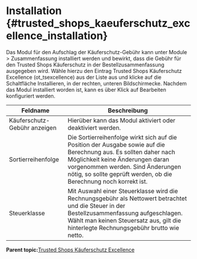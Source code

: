 # Installation {#trusted_shops_kaeuferschutz_excellence_installation}

Das Modul für den Aufschlag der Käuferschutz-Gebühr kann unter Module \> Zusammenfassung installiert werden und bewirkt, dass die Gebühr für den Trusted Shops Käuferschutz in der Bestellzusammenfassung ausgegeben wird. Wähle hierzu den Eintrag Trusted Shops Käuferschutz Excellence \(ot\_tsexcellence\) aus der Liste aus und klicke auf die Schaltfläche Installieren, in der rechten, unteren Bildschirmecke. Nachdem das Modul installiert worden ist, kann es über Klick auf Bearbeiten konfiguriert werden.

|Feldname|Beschreibung|
|--------|------------|
|Käuferschutz-Gebühr anzeigen|Hierüber kann das Modul aktiviert oder deaktiviert werden.|
|Sortierreihenfolge|Die Sortierreihenfolge wirkt sich auf die Position der Ausgabe sowie auf die Berechnung aus. Es sollten daher nach Möglichkeit keine Änderungen daran vorgenommen werden. Sind Änderungen nötig, so sollte geprüft werden, ob die Berechnung noch korrekt ist.|
|Steuerklasse|Mit Auswahl einer Steuerklasse wird die Rechnungsgebühr als Nettowert betrachtet und die Steuer in der Bestellzusammenfassung aufgeschlagen. Wählt man keinen Steuersatz aus, gilt die hinterlegte Rechnungsgebühr brutto wie netto.|

**Parent topic:**[Trusted Shops Käuferschutz Excellence](7_4_9_5_TrustedShopsKaeuferschutzExcellence.md)

